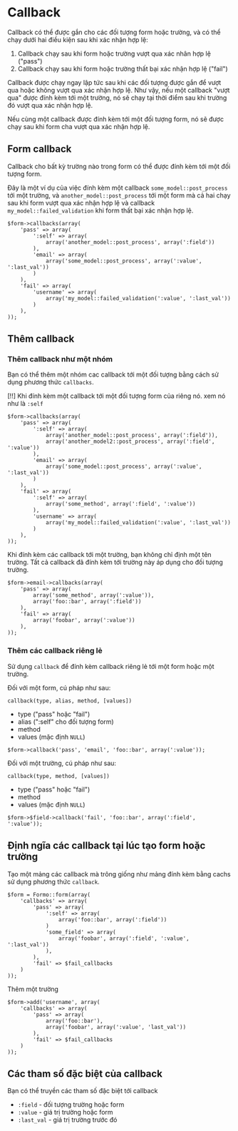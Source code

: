 # Callback

Callback có thể được gắn cho các đối tượng form hoặc trường, và có thể chạy dưới hai điều kiện sau khi xác nhận hợp lệ:

1. Callback chạy sau khi form hoặc trường vượt qua xác nhân hợp lệ ("pass")
2. Callback chạy sau khi form hoặc trường thất bại xác nhận hợp lệ ("fail")

Callback được chạy ngay lập tức sau khi các đối tượng được gắn để vượt qua hoặc không vượt qua xác nhận hợp lệ.
Như vậy, nếu một callback "vượt qua" được đính kèm tới một trường, nó sẽ chạy tại thời điểm sau khi trường đó vượt qua xác nhận hợp lệ.

Nếu cùng một callback được đính kèm tới một đối tượng form, nó sẽ được chạy sau khi form cha vượt qua xác nhận hợp lệ.

## Form callback

Callback cho bất kỳ trường nào trong form có thể được đính kèm tới một đối tượng form.

Đây là một ví dụ  của việc đính kèm một callback `some_model::post_process` tới một trường, và `another_model::post_process` tới một form mà cả hai chạy sau khi form vượt qua xác nhận hợp lệ và callback `my_model::failed_validation` khi form thất bại xác nhận hợp lệ.

	$form->callbacks(array(
		'pass' => array(
			':self' => array(
				array('another_model::post_process', array(':field'))
			),
			'email' => array(
				array('some_model::post_process', array(':value', ':last_val'))
			)
		),
		'fail' => array(
			'username' => array(
				array('my_model::failed_validation(':value', ':last_val'))
			)
		),
	));

## Thêm callback

### Thêm callback như một nhóm

Bạn có thể thêm một nhóm cac callback tới một đối tượng bằng cách sử dụng phương thức `callbacks`.

[!!] Khi đính kèm một callback tới một đối tượng form của riêng nó. xem nó như là `:self`

	$form->callbacks(array(
		'pass' => array(
			':self' => array(
				array('another_model::post_process', array(':field')),
				array('another_model2::post_process', array(':field', ':value'))
			),
			'email' => array(
				array('some_model::post_process', array(':value', ':last_val'))
			)
		),
		'fail' => array(
			':self' => array(
				array('some_method', array(':field', ':value'))
			),
			'username' => array(
				array('my_model::failed_validation(':value', ':last_val'))
			)
		),
	));

Khi đính kèm các callback tới một trường, bạn không chỉ định một tên trường.
Tất cả callback đã đính kèm tới trường này áp dụng cho đối tượng trường.

	$form->email->callbacks(array(
		'pass' => array(
			array('some_method', array(':value')),
			array('foo::bar', array(':field'))
		),
		'fail' => array(
			array('foobar', array(':value'))
		),
	));

### Thêm các callback riêng lẻ

Sử dụng `callback` để đính kèm callback riêng lẻ tới một form hoặc một trường.
	
Đối với một form, cú pháp như sau:

`callback(type, alias, method, [values])`

- type ("pass" hoặc "fail")
- alias (":self" cho đối tượng form)
- method
- values (mặc định `NULL`)

~~~
$form->callback('pass', 'email', 'foo::bar', array(':value'));
~~~

Đối với một trường, cú pháp như sau:

`callback(type, method, [values])`

- type ("pass" hoặc "fail")
- method
- values (mặc định `NULL`)

~~~
$form->$field->callback('fail', 'foo::bar', array(':field', ':value'));
~~~

## Định ngĩa các callback tại lúc tạo form hoặc trường

Tạo một mảng các callback mà trông giống như mảng đính kèm bằng cachs sử dụng phương thức `callback`.

~~~
$form = Formo::form(array(
	'callbacks' => array(
		'pass' => array(
			':self' => array(
				array('foo::bar', array(':field'))
			)
			'some_field' => array(
				array('foobar', array(':field', ':value', ':last_val'))
			),
		),
		'fail' => $fail_callbacks
	)
));
~~~

Thêm một trường
~~~
$form->add('username', array(
	'callbacks' => array(
		'pass' => array(
			array('foo::bar'),
			array('foobar', array(':value', 'last_val'))
		),
		'fail' => $fail_callbacks
	)
));
~~~

## Các tham số đặc biệt của callback

Bạn có thể truyền các tham số đặc biệt tới callback

- `:field` - đối tượng trường hoặc form
- `:value` - giá trị trường hoặc form
- `:last_val` - giá trị trường trước đó